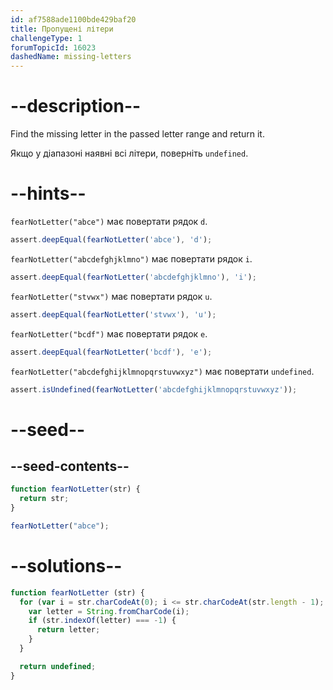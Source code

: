 ```yaml
---
id: af7588ade1100bde429baf20
title: Пропущені літери
challengeType: 1
forumTopicId: 16023
dashedName: missing-letters
---
```


# --description--

Find the missing letter in the passed letter range and return it.

Якщо у діапазоні наявні всі літери, поверніть `undefined`.

# --hints--

`fearNotLetter("abce")` має повертати рядок `d`.

```js
assert.deepEqual(fearNotLetter('abce'), 'd');
```

`fearNotLetter("abcdefghjklmno")` має повертати рядок `i`.

```js
assert.deepEqual(fearNotLetter('abcdefghjklmno'), 'i');
```

`fearNotLetter("stvwx")` має повертати рядок `u`.

```js
assert.deepEqual(fearNotLetter('stvwx'), 'u');
```

`fearNotLetter("bcdf")` має повертати рядок `e`.

```js
assert.deepEqual(fearNotLetter('bcdf'), 'e');
```

`fearNotLetter("abcdefghijklmnopqrstuvwxyz")` має повертати `undefined`.

```js
assert.isUndefined(fearNotLetter('abcdefghijklmnopqrstuvwxyz'));
```

# --seed--

## --seed-contents--

```js
function fearNotLetter(str) {
  return str;
}

fearNotLetter("abce");
```

# --solutions--

```js
function fearNotLetter (str) {
  for (var i = str.charCodeAt(0); i <= str.charCodeAt(str.length - 1); i++) {
    var letter = String.fromCharCode(i);
    if (str.indexOf(letter) === -1) {
      return letter;
    }
  }

  return undefined;
}
```
